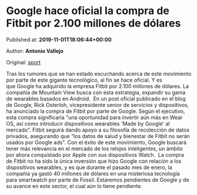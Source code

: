 
# Google hace oficial la compra de Fitbit por 2.100 millones de dólares

Published at: **2019-11-01T18:06:44+00:00**

Author: **Antonio Vallejo**

Original: [sport](https://www.sport.es/es/noticias/android/google-hace-oficial-compra-fitbit-por-2100-millones-dolares-7710471)

Tras los rumores que se han estado escuchando acerca de este movimiento por parte de este gigante tecnológico, al fin se hace oficial. Y es que Google ha adquirido la empresa Fitbit por 2.100 millones de dólares. La compañía de Mountain View busca con esta estrategia, expandir su gama de wearables basados en Android. 
En un post oficial publicado en el blog de Google, Rick Osterloh, vicepresidente senior de servicios y dispositivos, ha anunciado la compra de Fitbit por parte de Google. Según el ejecutivo, esta compra significaría "una oportunidad para invertir aún más en Wear OS, así como introducir dispositivos wearables 'Made by Google' al mercado".
Fitbit seguirá dando apoyo a su filosofía de recolección de datos privados, asegurando que "los datos de salud y bienestar de Fitbit no serán usados por Google ads". Con el éxito de este movimiento, Google buscará tener más relevancia en el mercado de los relojes inteligentes, un ámbito por ahora conquistado por Apple con sus dispositivos Watch. 
La compra de Fitbit no ha sido la única inversión que hizo Google con relación a los dispositivos wearables, y es que durante el pasado mes de enero, la compañía ya gastó 40 millones de dólares en una misteriosa tecnología para smartwatch por parte de Fossil. Estaremos pendientes de Google y de su avance en este sector, el cual aún lo tiene pendiente.
 
